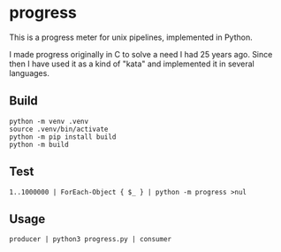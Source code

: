 # progress

This is a progress meter for unix pipelines, implemented in Python.

I made progress originally in C to solve a need I had 25 years ago.
Since then I have used it as a kind of "kata" and implemented it in several languages.

## Build

```
python -m venv .venv
source .venv/bin/activate
python -m pip install build
python -m build
```

## Test

```
1..1000000 | ForEach-Object { $_ } | python -m progress >nul
```

## Usage
```
producer | python3 progress.py | consumer
```

